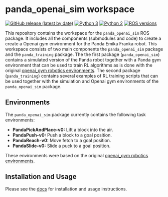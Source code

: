 # panda_openai_sim workspace

[![GitHub release (latest by date)](https://img.shields.io/github/v/release/rickstaa/panda_openai_sim)](https://github.com/rickstaa/panda_openai_sim/releases)
[![Python 3](https://img.shields.io/badge/python%203-3.7%20%7C%203.6%20%7C%203.5-brightgreen.svg)](https://www.python.org/)
[![Python 2](https://img.shields.io/badge/python%202-2.7%20%7C%202.6%20%7C%202.5-brightgreen.svg)](https://www.python.org/)
[![ROS versions](https://img.shields.io/badge/ROS%20versions-Melodic-brightgreen)](https://wiki.ros.org)

This repository contains the workspace for the `panda_openai_sim` ROS package. It
includes all the components (submodules and code) to create a create a
Openai gym environment for the Panda Emika Franka robot. This workspace consists of two
main components the `panda_openai_sim` package and the `panda_training` package. The
the first package (`panda_openai_sim`) contains a simulated version of the Panda robot
together with a Panda gym environment that can be used to train RL algorithms as is done
with the original [openai_gym robotics environments](https://gym.openai.com/envs/#robotics).
The second package (`panda_training`) contains several examples of RL training scripts
that can be used together with the simulation and Openai gym environments of the
`panda_openai_sim` package.

## Environments

The `panda_openai_sim` package currently contains the following task environments:

- **PandaPickAndPlace-v0:** Lift a block into the air.
- **PandaPush-v0:** Push a block to a goal position.
- **PandaReach-v0:** Move fetch to a goal position.
- **PandaSlide-v0:** Slide a puck to a goal position.

These environments were based on the original [openai_gym robotics environments](https://gym.openai.com/envs/#robotics).

## Installation and Usage

Please see the [docs](https://rickstaa.github.io/panda_openai_sim/) for installation
and usage instructions.
